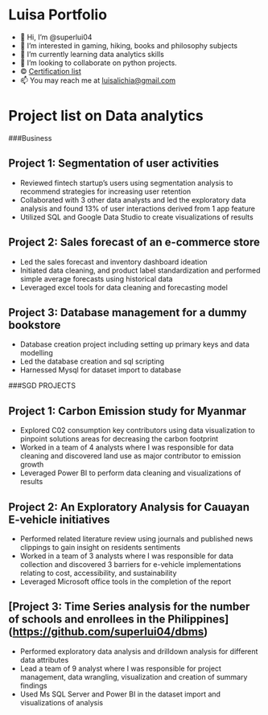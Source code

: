 # Luisa Portfolio

- 👋 Hi, I’m @superlui04
- 👀 I’m interested in gaming, hiking, books and philosophy subjects
- 🌱 I’m currently learning data analytics skills
- 💞️ I’m looking to collaborate on python projects.
- © [Certification list](https://drive.google.com/drive/folders/1rYKjln0h5IEdWTTBzgATvy-EZxNiwQU5?usp=sharing/)  
- 📫 You may reach me at luisalichia@gmail.com

# Project list on Data analytics 

###Business
## Project 1: Segmentation of user activities
- Reviewed fintech startup’s users using segmentation analysis to recommend strategies for increasing user retention
- Collaborated with 3 other data analysts and led the exploratory data analysis and found 13% of user interactions derived from 1 app feature
- Utilized SQL and Google Data Studio to create visualizations of results



## Project 2: Sales forecast of an e-commerce store
-	Led the sales forecast and inventory dashboard ideation
-	Initiated data cleaning, and product label standardization and performed simple average forecasts using historical data
-	Leveraged excel tools for data cleaning and forecasting model



## Project 3: Database management for a dummy bookstore
-	Database creation project including setting up primary keys and data modelling
-	Led the database creation and sql scripting 
-	Harnessed Mysql for dataset import to database


###SGD PROJECTS
## Project 1: Carbon Emission study for Myanmar
- Explored C02 consumption key contributors using data visualization to pinpoint solutions areas for decreasing the carbon footprint
- Worked in a team of 4 analysts where I was responsible for data cleaning and discovered land use as major contributor to emission growth
- Leveraged Power BI to perform data cleaning and visualizations of results



## Project 2: An Exploratory Analysis for Cauayan E-vehicle initiatives
- Performed related literature review using journals and published news clippings to gain insight on residents sentiments
- Worked in a team of 3 analysts where I was responsible for data collection and discovered 3 barriers for e-vehicle implementations relating to cost, accessibility,   and sustainability
- Leveraged Microsoft office tools in the completion of the report


## [Project 3: Time Series analysis for the number of schools and enrollees in the Philippines] (https://github.com/superlui04/dbms)
- Performed exploratory data analysis and drilldown analysis for different data attributes
- Lead a team of 9 analyst where I was responsible for project management, data wrangling, visualization and creation of summary findings 
- Used Ms SQL Server and Power BI in the dataset import and visualizations of analysis



